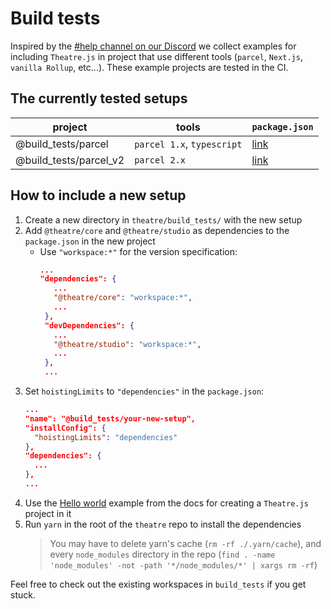 # Build tests

Inspired by the
[#help channel on our Discord](https://discord.com/channels/870988717190426644/870988717190426647)
we collect examples for including `Theatre.js` in project that use different
tools (`parcel`, `Next.js`, `vanilla Rollup`, etc...). These example projects
are tested in the CI.

## The currently tested setups

| project                | tools                      | `package.json`                 |
| ---------------------- | -------------------------- | ------------------------------ |
| @build_tests/parcel    | `parcel 1.x`, `typescript` | [link](parcel/package.json)    |
| @build_tests/parcel_v2 | `parcel 2.x`               | [link](parcel_v2/package.json) |

## How to include a new setup

1.  Create a new directory in `theatre/build_tests/` with the new setup
2.  Add `@theatre/core` and `@theatre/studio` as dependencies to the
    `package.json` in the new project
    - Use `"workspace:*"` for the version specification:
      ```json
      ...
      "dependencies": {
         ...
         "@theatre/core": "workspace:*",
         ...
       },
       "devDependencies": {
         ...
         "@theatre/studio": "workspace:*",
         ...
       },
       ...
      ```
3.  Set `hoistingLimits` to `"dependencies"` in the `package.json`:
    ```json
    ...
    "name": "@build_tests/your-new-setup",
    "installConfig": {
      "hoistingLimits": "dependencies"
    },
    "dependencies": {
      ...
    },
    ...
    ```
4.  Use the
    [Hello world](https://docs.theatrejs.com/getting-started/install/#install-theatre)
    example from the docs for creating a `Theatre.js` project in it
5.  Run `yarn` in the root of the `theatre` repo to install the dependencies
    > You may have to delete yarn's cache (`rm -rf ./.yarn/cache`), and every
    > `node_modules` directory in the repo
    > (`find . -name 'node_modules' -not -path '*/node_modules/*' | xargs rm -rf`)

Feel free to check out the existing workspaces in `build_tests` if you get
stuck.
